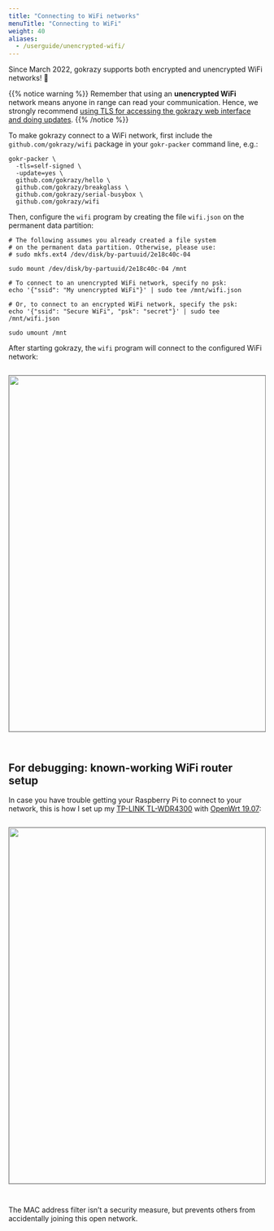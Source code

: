 ```yaml
---
title: "Connecting to WiFi networks"
menuTitle: "Connecting to WiFi"
weight: 40
aliases:
  - /userguide/unencrypted-wifi/
---
```


Since March 2022, gokrazy supports both encrypted and unencrypted WiFi networks!
🎉

{{% notice warning %}}
Remember that using an **unencrypted WiFi** network means anyone in range can read
your communication. Hence, we strongly recommend [using TLS for accessing the
gokrazy web interface and doing
updates](/userguide/tls-for-untrusted-networks/).
{{% /notice %}}

To make gokrazy connect to a WiFi network, first include the
`github.com/gokrazy/wifi` package in your `gokr-packer` command line, e.g.:

```shell
gokr-packer \
  -tls=self-signed \
  -update=yes \
  github.com/gokrazy/hello \
  github.com/gokrazy/breakglass \
  github.com/gokrazy/serial-busybox \
  github.com/gokrazy/wifi
```

Then, configure the `wifi` program by creating the file `wifi.json` on the
permanent data partition:

```shell
# The following assumes you already created a file system
# on the permanent data partition. Otherwise, please use:
# sudo mkfs.ext4 /dev/disk/by-partuuid/2e18c40c-04

sudo mount /dev/disk/by-partuuid/2e18c40c-04 /mnt

# To connect to an unencrypted WiFi network, specify no psk:
echo '{"ssid": "My unencrypted WiFi"}' | sudo tee /mnt/wifi.json

# Or, to connect to an encrypted WiFi network, specify the psk:
echo '{"ssid": "Secure WiFi", "psk": "secret"}' | sudo tee /mnt/wifi.json

sudo umount /mnt
```

After starting gokrazy, the `wifi` program will connect to the configured WiFi network:

<a href="/img/2020-05-27-gokrazy-wifi-unencrypted.jpg"><img src="/img/2020-05-27-gokrazy-wifi-unencrypted.thumb.jpg" srcset="/img/2020-05-27-gokrazy-wifi-unencrypted.thumb.2x.jpg 2x,/img/2020-05-27-gokrazy-wifi-unencrypted.thumb.3x.jpg 3x" width="700" style="border: 1px solid grey; margin-bottom: 2em; margin-top: 1em"></a>

## For debugging: known-working WiFi router setup

In case you have trouble getting your Raspberry Pi to connect to your network,
this is how I set up my [TP-LINK
TL-WDR4300](https://openwrt.org/toh/tp-link/tl-wdr4300) with [OpenWrt
19.07](https://openwrt.org/):

<a href="/img/iotee.jpg"><img src="/img/iotee.thumb.jpg" srcset="/img/iotee.thumb.2x.jpg 2x,/img/iotee.thumb.3x.jpg 3x" width="700" style="border: 1px solid grey; margin-bottom: 2em; margin-top: 1em"></a>

The MAC address filter isn’t a security measure, but prevents others from
accidentally joining this open network.
